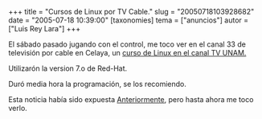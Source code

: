 +++
title = "Cursos de Linux por TV Cable."
slug = "20050718103928682"
date = "2005-07-18 10:39:00"
[taxonomies]
tema = ["anuncios"]
autor = ["Luis Rey Lara"]
+++

El sábado pasado jugando con el control, me toco ver en el canal 33 de
televisión por cable en Celaya, un [curso de Linux en el canal TV
UNAM.](http://sepacomputo.dgsca.unam.mx/modules.php?op=modload&name=Sections&file=index&req=viewarticle&artid=56&page=1)

<!-- more -->
Utilizarón la version 7.o de Red-Hat.

Duró media hora la programación, se los recomiendo.

Esta noticia había sido expuesta
[Anteriormente](http://glib.org.mx/article.php?story=20040117025653220),
pero hasta ahora me toco verlo.

